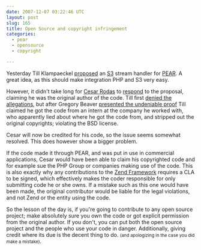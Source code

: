 ```yaml
---
date: 2007-12-07 03:22:46 UTC
layout: post
slug: 165
title: Open Source and copyright infringement 
categories:
  - pear
  - opensource
  - copyright

---
```

<p>Yesterday Till Klampaeckel <a href="http://till.vox.com/library/post/file_s3.html">proposed</a> an <a href="http://aws.amazon.com/s3">S3</a> stream handler for <a href="http://pear.php.net/">PEAR</a>. A great idea, as this should make integration PHP and S3 very easy.</p>

<p>However, it didn't take long for <a href="http://cesarodas.com/">Cesar Rodas</a> to <a href="http://news.php.net/php.pear.dev/48687">respond</a> to the proposal, claiming he was the original author of the code. Till first <a href="http://news.php.net/php.pear.dev/48694">denied the allegations</a>, but after Gregory Beaver <a href="http://news.php.net/php.pear.dev/48696">presented the undeniable proof</a> Till claimed he got the code from an intern at the company he worked with, who apparently lied about where he got the code from, and stripped out the original copyrights; violating the BSD license.</p> 

<p>Cesar will now be credited for his code, so the issue seems somewhat resolved. This does however show a bigger problem.</p>

<p>If the code made it through PEAR, and was put in use in commercial applications, Cesar would have been able to claim his copyrighted code and for example sue the PHP Group or companies making use of the code. This is also exactly why any contributions to the <a href="http://framework.zend.com/">Zend Framework</a> requires a CLA to be signed, which effectively makes the coder responsible for only submitting code he or she owns. If a mistake such as this one would have been made, the original contributor would be liable for the legal violations, and not Zend or the entity using the code.</p>

<p>So the lesson of the day is, if you're going to contribute to any open source project; make absolutely sure you own the code or got explicit permission from the original author. If you don't, you can put both the open source project and the people who use your code in danger. Additionally, giving credit where its due is the decent thing to do. <small>(and apologizing in the case you did make a mistake)</small>.</p>